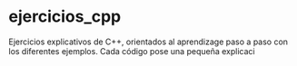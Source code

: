 # ejercicios_cpp
 Ejercicios explicativos de C++, orientados al aprendizage paso a paso con los diferentes ejemplos. 
 Cada código pose una pequeña explicaci
